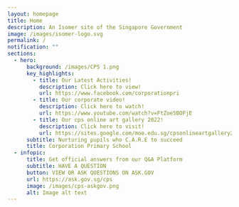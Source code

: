 ```yaml
---
layout: homepage
title: Home
description: An Isomer site of the Singapore Government
image: /images/isomer-logo.svg
permalink: /
notification: ""
sections:
  - hero:
      background: /images/CPS 1.png
      key_highlights:
        - title: Our Latest Activities!
          description: Click here to view!
          url: https://www.facebook.com/corporationpri
        - title: Our corporate video!
          description: Click here to watch!
          url: https://www.youtube.com/watch?v=FtZoe5BOFjE
        - title: Our cps online art gallery 2022!
          description: Click here to visit!
          url: https://sites.google.com/moe.edu.sg/cpsonlineartgallery2022/home
      subtitle: Nurturing pupils who C.A.R.E to succeed
      title: Corporation Primary School
  - infopic:
      title: Get official answers from our Q&A Platform
      subtitle: HAVE A QUESTION
      button: VIEW OR ASK QUESTIONS ON ASK.GOV
      url: https://ask.gov.sg/cps
      image: /images/cps-askgov.png
      alt: Image alt text
---
```

